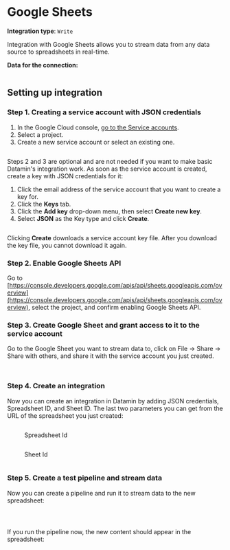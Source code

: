 # Google Sheets

**Integration type**:  `Write`

Integration with Google Sheets allows you to stream data from any data source to spreadsheets in real-time.&#x20;

**Data for the connection:**

<figure><img src="../../.gitbook/assets/Screenshot 2024-04-23 at 18.53.19.png" alt=""><figcaption></figcaption></figure>

## Setting up integration

### Step 1. Creating a service account with JSON credentials

1. In the Google Cloud console, [go to the Service accounts](https://console.cloud.google.com/iam-admin/serviceaccounts?walkthrough\_id=iam--create-service-account-keys\&start\_index=1#step\_index=1).
2. Select a project.
3. Create a new service account or select an existing one.

<figure><img src="../../.gitbook/assets/Screenshot 2024-07-26 at 18.57.06.png" alt=""><figcaption></figcaption></figure>

Steps 2 and 3 are optional and are not needed if you want to make basic Datamin's integration work. As soon as the service account is created, create a key with JSON credentials for it:

1. Click the email address of the service account that you want to create a key for.
2. Click the **Keys** tab.
3. Click the **Add key** drop-down menu, then select **Create new key**.
4. Select **JSON** as the Key type and click **Create**.

<figure><img src="../../.gitbook/assets/Screenshot 2024-07-26 at 18.58.34.png" alt=""><figcaption></figcaption></figure>

Clicking **Create** downloads a service account key file. After you download the key file, you cannot download it again.

### Step 2. Enable Google Sheets API

Go to [https://console.developers.google.com/apis/api/sheets.googleapis.com/overview](https://console.developers.google.com/apis/api/sheets.googleapis.com/overview), select the project, and confirm enabling Google Sheets API.

### Step 3. Create Google Sheet and grant access to it to the service account

Go to the Google Sheet you want to stream data to, click on File -> Share -> Share with others, and share it with the service account you just created.

<div>

<figure><img src="../../.gitbook/assets/Screenshot 2024-07-26 at 21.00.38.png" alt=""><figcaption></figcaption></figure>

 

<figure><img src="../../.gitbook/assets/Screenshot 2024-07-26 at 21.00.02.png" alt=""><figcaption></figcaption></figure>

</div>

### Step 4. Create an integration

Now you can create an integration in Datamin by adding JSON credentials, Spreadsheet ID, and Sheet ID. The last two parameters you can get from the URL of the spreadsheet you just created:



<figure><img src="../../.gitbook/assets/Screenshot 2024-07-26 at 21.07.51.png" alt=""><figcaption><p>Spreadsheet Id</p></figcaption></figure>

<figure><img src="../../.gitbook/assets/Screenshot 2024-07-26 at 21.08.02.png" alt=""><figcaption><p>Sheet Id</p></figcaption></figure>

<figure><img src="../../.gitbook/assets/Screenshot 2024-07-26 at 21.08.30.png" alt=""><figcaption></figcaption></figure>

### Step 5. Create a test pipeline and stream data

Now you can create a pipeline and run it to stream data to the new spreadsheet:

<div>

<figure><img src="../../.gitbook/assets/Screenshot 2024-07-26 at 21.11.46.png" alt=""><figcaption></figcaption></figure>

 

<figure><img src="../../.gitbook/assets/Screenshot 2024-07-26 at 21.12.24.png" alt=""><figcaption></figcaption></figure>

 

<figure><img src="../../.gitbook/assets/Screenshot 2024-07-26 at 21.12.07.png" alt=""><figcaption></figcaption></figure>

</div>

If you run the pipeline now, the new content should appear in the spreadsheet:

<figure><img src="../../.gitbook/assets/Screenshot 2024-07-26 at 21.14.16.png" alt=""><figcaption></figcaption></figure>
